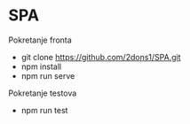 # SPA

Pokretanje fronta
  - git clone https://github.com/2dons1/SPA.git
  - npm install
  - npm run serve
  
  
Pokretanje testova
  - npm run test
  
